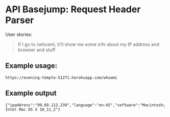 # API Basejump: Request Header Parser

User stories:

> If I go to /whoami, it'll show me some info about my IP address and browser and stuff

## Example usage:

`https://evening-temple-51271.herokuapp.com/whoami`

## Example output

`{"ipaddress":"99.69.112.239","language":"en-US","software":"Macintosh; Intel Mac OS X 10_11_2"}`


